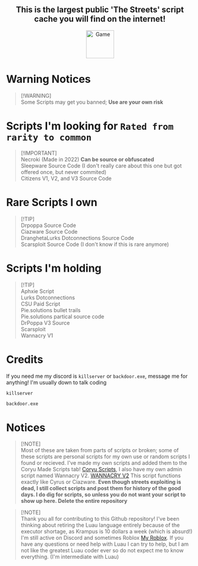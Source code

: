</p>
 <h2 align="center">This is the largest public 'The Streets' script cache you will find on the internet!</h2>
</p>

</p>
 <p align="center">
    <a href="https://www.roblox.com/games/455366377/The-Streets">
        <img width="75px" alt="Game" src="https://upload.wikimedia.org/wikipedia/commons/thumb/4/4b/Roblox_Logo_2022.svg/2560px-Roblox_Logo_2022.svg.png">
    </a>
</p>

# Warning Notices <br />
 > [!WARNING]\
 > Some Scripts may get you banned; **Use are your own risk**

# Scripts I'm looking for `Rated from rarity to common` <br />
 > [!IMPORTANT]\
 > Necroki (Made in 2022) **Can be source or obfuscated** <br />
 > Sleepware Source Code (I don't really care about this one but got offered once, but never commited) <br />
 > Citizens V1, V2, and V3 Source Code <br />

# Rare Scripts I own <br />
>[!TIP]\
 > Drpoppa Source Code <br />
 > Ciazware Source Code <br />
 > DranghetaLurks Dotconnections Source Code <br />
 > Scarsploit Source Code (I don't know if this is rare anymore) <br />

# Scripts I'm holding <br />
 >[!TIP]\
  > Aphxie Script <br />
  > Lurks Dotconnections <br />
  > CSU Paid Script <br />
  > Pie.solutions bullet trails <br />
  > Pie.solutions partical source code <br />
  > DrPoppa V3 Source <br />
  > Scarsploit <br />
  > Wannacry V1 <br />

# Credits
 If you need me my discord is `killserver` or `backdoor.exe`, message me for anything! I'm usually down to talk coding
  ```md
  killserver
  ```
    backdoor.exe

# Notices <br />
 > [!NOTE]\
 > Most of these are taken from parts of scripts or broken; some of these scripts are personal scripts for my own use or random scripts I found or recieved.
 > I've made my own scripts and added them to the Coryu Made Scripts tab! [Coryu Scripts](https://github.com/Not-Kyle/Streets-Scripts/tree/main/Coryu-Made-Scripts),
 > I also have my own admin script named Wannacry V2. [WANNACRY V2](https://github.com/Not-Kyle/WANNACRY-V2.lua) This script functions exactly like Cyrus or Ciazware. 
 > **Even though streets exploiting is dead, I still collect scripts and post them for history of the good days. I do dig for scripts, so unless you do not want your script to show up here. Delete the entire repository**


 > [!NOTE]\
 > Thank you all for contributing to this Github repository! I've been thinking about retiring the Luau language entirely because of the executor shortage, as Krampus is 10 dollars a week (which is absurd!)
 > I'm still active on Discord and sometimes Roblox [My Roblox](https://www.roblox.com/users/5388525718/profile).
 > If you have any questions or need help with Luau I can try to help, but I am not like the greatest Luau coder ever so do not expect me to know everything. (I'm intermediate with Luau)



